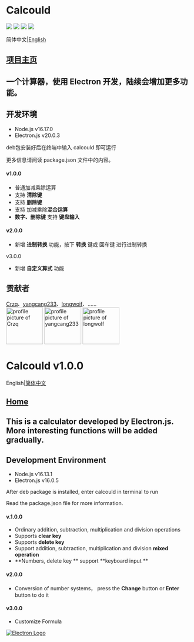 <a name="Ch"></a>

Calcould
=============
[![](https://img.shields.io/github/watchers/Crzq/Calcould.svg?style=flat)](https://github.com/Crzq/Calcould/watchers)
[![](https://img.shields.io/github/stars/Crzq/Calcould.svg?style=flat)](https://github.com/Crzq/Calcould/stargazers)
[![](https://img.shields.io/github/forks/Crzq/Calcould.svg?style=flat)](https://github.com/Crzq/Calcould/network/members)
![](https://img.shields.io/github/repo-size/Crzq/Calcould.svg?style=flat)

简体中文|[English](#En)

## [项目主页](https://github.com/Crzq/Calcould/)

一个计算器，使用 Electron 开发，陆续会增加更多功能。
---

## 开发环境
* Node.js         v16.17.0
* Electron.js    v20.0.3


deb包安装好后在终端中输入 calcould 即可运行

更多信息请阅读 package.json 文件中的内容。

#### v1.0.0
* 普通加减乘除运算
* 支持 **清除键**
* 支持 **删除键**
* 支持 加减乘除**混合运算**
* **数字、删除键** 支持 **键盘输入**

#### v2.0.0
* 新增 **进制转换** 功能，按下 **转换** 键或 回车键 进行进制转换

v3.0.0
* 新增 **自定义算式** 功能

## 贡献者
[Crzq](https://github.com/Crzq)、[yangcang233](https://github.com/yangcang233)、[longwoif](https://github.com/longwoif)、......<br>
<a title="Crzq" href="https://github.com/Crzq"><img src="https://avatars.githubusercontent.com/u/41958119?v=4" width="100" alt="profile picture of Crzq"></a>
<a title="yangcang233" href="https://github.com/yangcang233"><img src="https://avatars.githubusercontent.com/u/100249118?v=4" width="100" alt="profile picture of yangcang233"></a>
<a title="longwoif" href="https://github.com/longwoif"><img src="https://avatars.githubusercontent.com/u/100250459?v=4" width="100" alt="profile picture of longwolf"></a>


<a name="En"/>

Calcould  v1.0.0
============

English|[简体中文](#Ch)

## [Home](https://github.com/Crzq/Calcould/)

This is a calculator developed by Electron.js. More interesting functions will be added gradually. 
---

## Development Environment
* Node.js 	     v16.13.1
* Electron.js     v16.0.5
 

After deb package is installed, enter calcould in terminal to run

Read the package.json file for more information.



#### v.1.0.0
* Ordinary addition, subtraction, multiplication and division operations
* Supports  **clear key**
* Supports  **delete key**
* Support addition, subtraction, multiplication and division  **mixed operation**
* **Numbers, delete key ** support **keyboard input **

#### v2.0.0
* Conversion of number systems， press the **Change** button or **Enter** button to do it

#### v3.0.0
* Customize Formula

[![Electron Logo](https://electronjs.org/images/electron-logo.svg)](https://electronjs.org)
